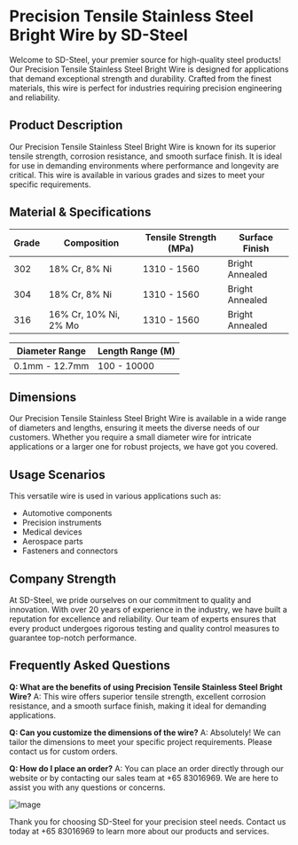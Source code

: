 # Precision Tensile Stainless Steel Bright Wire by SD-Steel

Welcome to SD-Steel, your premier source for high-quality steel products! Our Precision Tensile Stainless Steel Bright Wire is designed for applications that demand exceptional strength and durability. Crafted from the finest materials, this wire is perfect for industries requiring precision engineering and reliability.

## Product Description

Our Precision Tensile Stainless Steel Bright Wire is known for its superior tensile strength, corrosion resistance, and smooth surface finish. It is ideal for use in demanding environments where performance and longevity are critical. This wire is available in various grades and sizes to meet your specific requirements.

## Material & Specifications

| Grade | Composition | Tensile Strength (MPa) | Surface Finish |
|-------|-------------|------------------------|-----------------|
| 302    | 18% Cr, 8% Ni | 1310 - 1560            | Bright Annealed   |
| 304    | 18% Cr, 8% Ni | 1310 - 1560            | Bright Annealed   |
| 316    | 16% Cr, 10% Ni, 2% Mo | 1310 - 1560 | Bright Annealed   |

| Diameter Range | Length Range (M) |
|----------------|------------------|
| 0.1mm - 12.7mm | 100 - 10000      |

## Dimensions

Our Precision Tensile Stainless Steel Bright Wire is available in a wide range of diameters and lengths, ensuring it meets the diverse needs of our customers. Whether you require a small diameter wire for intricate applications or a larger one for robust projects, we have got you covered.

## Usage Scenarios

This versatile wire is used in various applications such as:
- Automotive components
- Precision instruments
- Medical devices
- Aerospace parts
- Fasteners and connectors

## Company Strength

At SD-Steel, we pride ourselves on our commitment to quality and innovation. With over 20 years of experience in the industry, we have built a reputation for excellence and reliability. Our team of experts ensures that every product undergoes rigorous testing and quality control measures to guarantee top-notch performance.

## Frequently Asked Questions

**Q: What are the benefits of using Precision Tensile Stainless Steel Bright Wire?**
A: This wire offers superior tensile strength, excellent corrosion resistance, and a smooth surface finish, making it ideal for demanding applications.

**Q: Can you customize the dimensions of the wire?**
A: Absolutely! We can tailor the dimensions to meet your specific project requirements. Please contact us for custom orders.

**Q: How do I place an order?**
A: You can place an order directly through our website or by contacting our sales team at +65 83016969. We are here to assist you with any questions or concerns.

![Image](https://github.com/user-attachments/assets/2567258e-e124-4816-932d-1809bd27ef0b)

Thank you for choosing SD-Steel for your precision steel needs. Contact us today at +65 83016969 to learn more about our products and services.